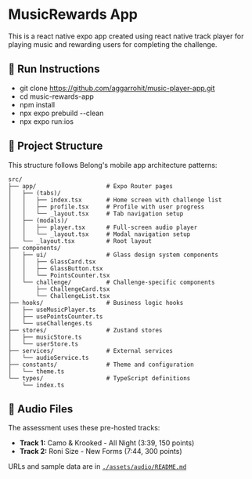 # MusicRewards App

This is a react native expo app created using react native track player for playing music and rewarding users for completing the challenge.

## 🚀 Run Instructions

- git clone https://github.com/aggarrohit/music-player-app.git
- cd music-rewards-app
- npm install
- npx expo prebuild --clean
- npx expo run:ios

## 📁 Project Structure

This structure follows Belong's mobile app architecture patterns:

```
src/
├── app/                    # Expo Router pages
│   ├── (tabs)/
│   │   ├── index.tsx       # Home screen with challenge list
│   │   ├── profile.tsx     # Profile with user progress
│   │   └── _layout.tsx     # Tab navigation setup
│   ├── (modals)/
│   │   ├── player.tsx      # Full-screen audio player
│   │   └── _layout.tsx     # Modal navigation setup
│   └── _layout.tsx         # Root layout
├── components/
│   ├── ui/                 # Glass design system components
│   │   ├── GlassCard.tsx
│   │   ├── GlassButton.tsx
│   │   └── PointsCounter.tsx
│   └── challenge/          # Challenge-specific components
│       ├── ChallengeCard.tsx
│       └── ChallengeList.tsx
├── hooks/                  # Business logic hooks
│   ├── useMusicPlayer.ts
│   ├── usePointsCounter.ts
│   └── useChallenges.ts
├── stores/                 # Zustand stores
│   ├── musicStore.ts
│   └── userStore.ts
├── services/               # External services
│   └── audioService.ts
├── constants/              # Theme and configuration
│   └── theme.ts
└── types/                  # TypeScript definitions
    └── index.ts
```

## 🎵 Audio Files

The assessment uses these pre-hosted tracks:

- **Track 1:** Camo & Krooked - All Night (3:39, 150 points)
- **Track 2:** Roni Size - New Forms (7:44, 300 points)

URLs and sample data are in [`./assets/audio/README.md`](./assets/audio/README.md)
